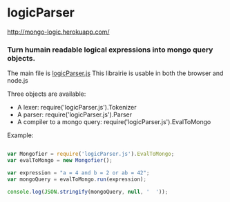 logicParser
===========

http://mongo-logic.herokuapp.com/

### Turn humain readable logical expressions into mongo query objects. ###

The main file is [logicParser.js](https://github.com/b3n01t/logicParser/blob/master/logicParser.js)
This librairie is usable in both the browser and node.js

Three objects are available:
*   A lexer: require('logicParser.js').Tokenizer
*   A parser: require('logicParser.js').Parser
*   A compiler to a mongo query: require('logicParser.js').EvalToMongo


Example:

```JavaScript

var Mongofier = require('logicParser.js').EvalToMongo;
var evalToMongo = new Mongofier();

var expression = "a = 4 and b = 2 or ab = 42";
var mongoQuery = evalToMongo.run(expression);

console.log(JSON.stringify(mongoQuery, null, '  '));

```
